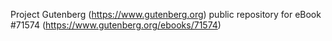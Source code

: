 Project Gutenberg (https://www.gutenberg.org) public repository
for eBook #71574 (https://www.gutenberg.org/ebooks/71574)
